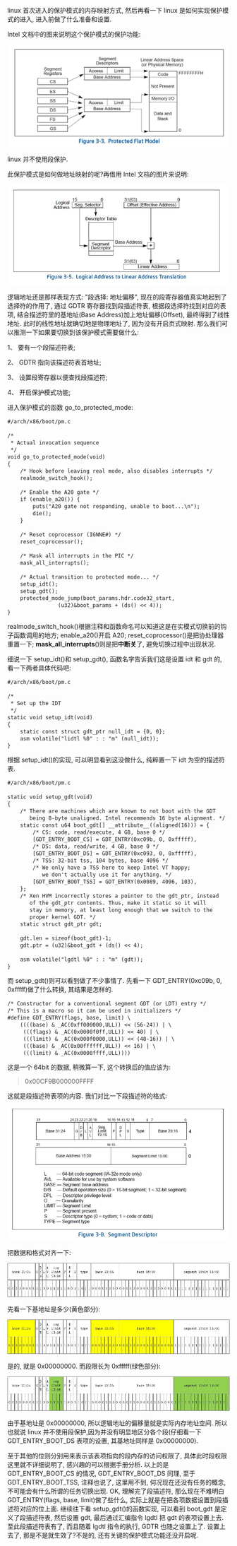 linux 首次进入的保护模式的内存映射方式, 然后再看一下 linux 是如何实现保护模式的进入, 进入前做了什么准备和设置.

Intel 文档中的图来说明这个保护模式的保护功能:

![config](images/1.png)

linux 并不使用段保护.

此保护模式是如何做地址映射的呢?再借用 Intel 文档的图片来说明:

![config](images/2.png)

逻辑地址还是那样表现方式: "段选择: 地址偏移", 现在的段寄存器值真实地起到了选择符的作用了, 通过 GDTR 寄存器找到段描述符表, 根据段选择符找到对应的表项, 结合描述符里的基地址(Base Address)加上地址偏移(Offset), 最终得到了线性地址. 此时的线性地址就确切地是物理地址了, 因为没有开启页式映射. 那么我们可以推测一下如果要切换到该保护模式需要做什么:

1、 要有一个段描述符表;

2、 GDTR 指向该描述符表首地址;

3、 设置段寄存器以便查找段描述符;

4、 开启保护模式功能;

进入保护模式的函数 go\_to\_protected\_mode:

```
#/arch/x86/boot/pm.c

/*
 * Actual invocation sequence
 */
void go_to_protected_mode(void)
{
    /* Hook before leaving real mode, also disables interrupts */
    realmode_switch_hook();

    /* Enable the A20 gate */
    if (enable_a20()) {
        puts("A20 gate not responding, unable to boot...\n");
        die();
    }

    /* Reset coprocessor (IGNNE#) */
    reset_coprocessor();

    /* Mask all interrupts in the PIC */
    mask_all_interrupts();

    /* Actual transition to protected mode... */
    setup_idt();
    setup_gdt();
    protected_mode_jump(boot_params.hdr.code32_start,
                (u32)&boot_params + (ds() << 4));
}
```

realmode\_switch\_hook()根据注释和函数命名可以知道这是在实模式切换前的钩子函数调用的地方; enable\_a20()开启 A20; reset\_coprocessor()是把协处理器重置一下; **mask\_all\_interrupts**()则是把**中断关**了, 避免切换过程中出现状况.

细说一下 setup\_idt()和 setup\_gdt(), 函数名字告诉我们这是设置 idt 和 gdt 的, 看一下两者具体代码吧:

```
#/arch/x86/boot/pm.c

/*
 * Set up the IDT
 */
static void setup_idt(void)
{
    static const struct gdt_ptr null_idt = {0, 0};
    asm volatile("lidtl %0" : : "m" (null_idt));
}
```

根据 setup\_idt()的实现, 可以明显看到这没做什么, 纯粹置一下 idt 为空的描述符表.

```
#/arch/x86/boot/pm.c

static void setup_gdt(void)
{
    /* There are machines which are known to not boot with the GDT
       being 8-byte unaligned. Intel recommends 16 byte alignment. */
    static const u64 boot_gdt[] __attribute__((aligned(16))) = {
        /* CS: code, read/execute, 4 GB, base 0 */
        [GDT_ENTRY_BOOT_CS] = GDT_ENTRY(0xc09b, 0, 0xfffff),
        /* DS: data, read/write, 4 GB, base 0 */
        [GDT_ENTRY_BOOT_DS] = GDT_ENTRY(0xc093, 0, 0xfffff),
        /* TSS: 32-bit tss, 104 bytes, base 4096 */
        /* We only have a TSS here to keep Intel VT happy;
           we don't actually use it for anything. */
        [GDT_ENTRY_BOOT_TSS] = GDT_ENTRY(0x0089, 4096, 103),
    };
    /* Xen HVM incorrectly stores a pointer to the gdt_ptr, instead
       of the gdt_ptr contents. Thus, make it static so it will
       stay in memory, at least long enough that we switch to the
       proper kernel GDT. */
    static struct gdt_ptr gdt;

    gdt.len = sizeof(boot_gdt)-1;
    gdt.ptr = (u32)&boot_gdt + (ds() << 4);

    asm volatile("lgdtl %0" : : "m" (gdt));
}
```

而 setup\_gdt()则可以看到做了不少事情了. 先看一下 GDT\_ENTRY(0xc09b, 0, 0xfffff)做了什么转换, 其结果是怎样的.

```
/* Constructor for a conventional segment GDT (or LDT) entry */
/* This is a macro so it can be used in initializers */
#define GDT_ENTRY(flags, base, limit) \
    ((((base) & _AC(0xff000000,ULL)) << (56-24)) | \
     (((flags) & _AC(0x0000f0ff,ULL)) << 40) | \
     (((limit) & _AC(0x000f0000,ULL)) << (48-16)) | \
     (((base) & _AC(0x00ffffff,ULL)) << 16) | \
     (((limit) & _AC(0x0000ffff,ULL))))
```

这是一个 64bit 的数据, 稍微算一下, 这个转换后的值应该为:

> 0x00CF9B000000FFFF

这就是段描述符表项的内容. 我们对比一下段描述符的格式:

![config](images/3.png)

把数据和格式对齐一下:

![config](images/4.png)

先看一下基地址是多少(黄色部分):

![config](images/5.png)

是的, 就是 0x00000000. 而段限长为 0xfffff(绿色部分):

![config](images/6.png)

由于基地址是 0x00000000, 所以逻辑地址的偏移量就是实际内存地址空间. 所以也就说 linux 并不使用段保护,因为并没有明显地区分各个段(仔细看一下 GDT\_ENTRY\_BOOT\_DS 表项的设置, 其基地址同样是 0x00000000).

至于其他的位则分别用来表示该表项指向的段内存的访问权限了, 具体此时段权限这里就不详细说明了, 感兴趣的可以根据手册分析. 以上的是 GDT\_ENTRY\_BOOT\_CS 的情况, GDT\_ENTRY\_BOOT\_DS 同理, 至于 GDT\_ENTRY\_BOOT\_TSS, 注释也说了, 这里用不到, 何况现在还没有任务的概念, 不可能会有什么所谓的任务切换出现. OK, 理解完了段描述符, 那么现在不难明白 GDT\_ENTRY(flags, base, limit)做了些什么, 实际上就是在把各项数据设置到段描述符对应的位上面. 继续往下看 setup\_gdt()的函数实现, 可以看到 boot\_gdt 是定义了段描述符表, 然后设置 gdt, 最后通过汇编指令 lgdtl 把 gdt 的表项设置上去. 至此段描述符表有了, 而且随着 lgdtl 指令的执行, GDTR 也随之设置上了. 设置上去了, 那是不是就生效了?不是的, 还有关键的保护模式功能还没开启呢.